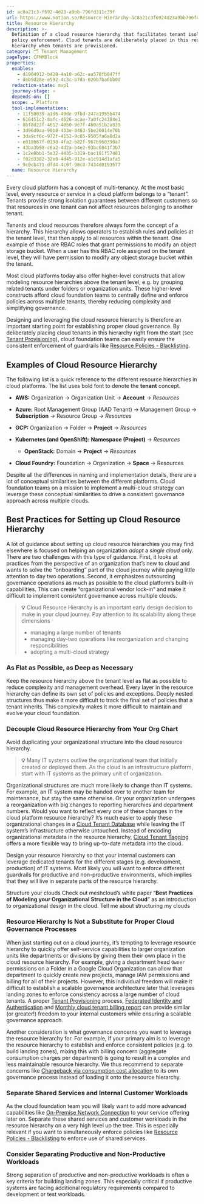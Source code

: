 ```yaml
---
id: ac8a21c3-f692-4d23-a9bb-796fd311c39f
url: https://www.notion.so/Resource-Hierarchy-ac8a21c3f6924d23a9bb796fd311c39f
title: Resource Hierarchy
description: >-
  Definition of a cloud resource hierarchy that facilitates tenant isolation and
  policy enforcement. Cloud tenants are deliberately placed in this resource
  hierarchy when tenants are provisioned.
category: 🗂 Tenant Management
pageType: CFMMBlock
properties:
  enables:
    - d1904912-b420-4a10-a62c-aa578fb847ff
    - deb9d28e-e592-4c3c-b7da-020b7ba6bb0d
  redaction-state: mvp1
  journey-stage: ⭐️
  depends-on: []
  scope: ☁️ Platform
  tool-implementations:
    - 11f50039-a1d6-49de-9fbd-247a1955b474
    - 616451c2-8afc-4626-acae-7a0fc24384e1
    - 8bf8d22f-4612-4050-9e7f-4b0a51b2a839
    - 3d96d0aa-90b8-433e-8463-5be26014e70b
    - 3da9cf6c-972f-4152-9c85-9505fa6a8d2a
    - e018667f-0198-4fa2-b82f-967b960390a7
    - 43ba3b98-c6a2-4d2a-b4e2-93bc6841f3b7
    - 1c2e8bb1-5a32-4435-b319-bac181f57481
    - f02d3382-32e0-4d45-912e-a1c914d1afa5
    - 9c0cb471-dfd4-4c0f-98c8-7434d0193577
  name: Resource Hierarchy
---
```


Every cloud platform has a concept of multi-tenancy. At the most basic level, every resource or service in a cloud platform belongs to a “tenant”.  Tenants provide strong isolation guarantees between different customers so that resources in one tenant can not affect resources belonging to another tenant.

Tenants and cloud resources therefore always form the concept of a hierarchy. This hierarchy allows operators to establish rules and policies at the tenant level, that then apply to all resources within the tenant. One example of those are RBAC roles that grant permissions to modify an object storage bucket. When a user has this RBAC role assigned on the tenant level, they will have permission to modify any object storage bucket within the tenant.

Most cloud platforms today also offer higher-level constructs that allow modeling resource hierarchies above the tenant level, e.g. by grouping related tenants under folders or organization units. These higher-level constructs afford cloud foundation teams to centrally define and enforce policies across multiple tenants, thereby reducing complexity and simplifying governance. 

Designing and leveraging the cloud resource hierarchy is therefore an important starting point for establishing proper cloud governance. By deliberately placing cloud tenants in this hierarchy right from the start (see [Tenant Provisioning](./tenant-provisioning.md)), cloud foundation teams can easily ensure the consistent enforcement of guardrails like [Resource Policies - Blacklisting](../security-and-compliance/resource-policies-blacklisting.md).

## Examples of Cloud Resource Hierarchy

The following list is a quick reference to the different resource hierarchies in cloud platforms. The list uses bold font to denote the **tenant** concept.

- **AWS:** Organization → Organization Unit → **Account** → *Resources*

- **Azure:** Root Management Group (AAD Tenant) → Management Group → **Subscription** → Resource Group → *Resources*

- **GCP:** Organization → Folder → **Project** → *Resources*

- **Kubernetes (and OpenShift): Namespace (Project)** → *Resources*

    - **OpenStack:** Domain → **Project** → *Resources*

- **Cloud Foundry:** Foundation → Organization → **Space** → Resources

Despite all the differences in naming and implementation details, there are a lot of conceptual similarities between the different platforms. Cloud foundation teams on a mission to implement a multi-cloud strategy can leverage these conceptual similarities to drive a consistent governance approach across multiple clouds. 

## Best Practices for Setting up Cloud Resource Hierarchy

A lot of guidance about setting up cloud resource hierarchies you may find elsewhere is focused on helping an organization *adopt* a *single cloud* only. There are two challenges with this type of guidance. First, it looks at practices from the perspective of an organization that’s new to cloud and wants to solve the “onboarding” part of the cloud journey while paying little attention to day two operations. Second, it emphasizes outsourcing governance operations as much as possible to the cloud platform’s built-in capabilities. This can create “organizational vendor lock-in” and make it difficult to implement consistent governance across multiple clouds.

> **💡** Cloud Resource Hierarchy is an important early design decision to make in your cloud journey. Pay attention to its scalability along these dimensions
>   - managing a large number of tenants
>   - managing day-two operations like reorganization and changing responsibilities
>   - adopting a multi-cloud strategy

### As Flat as Possible, as Deep as Necessary

Keep the resource hierarchy above the tenant level as flat as possible to reduce complexity and management overhead. Every layer in the resource hierarchy can define its own set of policies and exceptions. Deeply nested structures thus make it more difficult to track the final set of policies that a tenant inherits. This complexity makes it more difficult to maintain and evolve your cloud foundation.

### Decouple Cloud Resource Hierarchy from Your Org Chart

Avoid duplicating your organizational structure into the cloud resource hierarchy.

> **💡** Many IT systems outlive the organizational team that initially created or deployed them. As the cloud is an infrastructure platform, start with IT systems as the primary unit of organization.

Organizational structures are much more likely to change than IT systems. For example, an IT system may be handed over to another team for maintenance, but stay the same otherwise. Or your organization undergoes a reorganization with big changes to reporting hierarchies and department numbers. Would you want to reflect every one of these changes in the cloud platform resource hierarchy? It’s much easier to apply these organizational changes in a [Cloud Tenant Database](./cloud-tenant-database.md) while leaving the IT system’s infrastructure otherwise untouched. Instead of encoding organizational metadata in the resource hierarchy, [Cloud Tenant Tagging](../security-and-compliance/cloud-tenant-tagging.md) offers a more flexible way to bring up-to-date metadata into the cloud.

Design your resource hierarchy so that your internal customers can leverage dedicated tenants for the different stages (e.g. development, production) of IT systems. Most likely you will want to enforce different guardrails for productive and non-productive environments, which implies that they will live in separate parts of the resource hierarchy.

<!--notion-markdown-cms:raw-->
<CallToAction>
  <CtaHeader>Structure your clouds</CtaHeader>
  <CtaText>Check out meshcloud’s white paper “<b>Best Practices of Modeling your Organizational Structure in the Cloud</b>” as an introduction to organizational design in the cloud.</CtaText>
  <CtaButton class="btn-primary" url="https://www.meshcloud.io/best-practices-organizational-structure-in-the-cloud/">Tell me about structuring my clouds</CtaButton>
</CallToAction>

### Resource Hierarchy Is Not a Substitute for Proper Cloud Governance Processes

When just starting out on a cloud journey, it’s tempting to leverage resource hierarchy to quickly offer self-service capabilities to larger organization units like departments or divisions by giving them their own place in the cloud resource hierarchy. For example, giving a department head `Owner` permissions on a Folder in a Google Cloud Organization can allow that department to quickly create new projects, manage IAM permissions and billing for all of their projects. However, this individual freedom will make it difficult to establish a scalable governance architecture later that leverages landing zones to enforce consistency across a large number of cloud tenants. A proper [Tenant Provisioning](./tenant-provisioning.md) process, [Federated Identity and Authentication](../iam/federated-identity-and-authentication.md) and [Monthly cloud tenant billing report](../cost-management/monthly-cloud-tenant-billing-report.md) can provide similar (or greater!) freedom to your internal customers while ensuring a scalable governance approach. 

Another consideration is what governance concerns you want to leverage the resource hierarchy for. For example, if your primary aim is to leverage the resource hierarchy to establish and enforce consistent policies (e.g. to build landing zones), mixing this with billing concern (aggregate consumption charges per department) is going to result in a complex and less maintainable resource hierarchy. We thus recommend to separate concerns like [Chargeback via consumption cost allocation](../cost-management/chargeback-via-consumption-cost-allocation.md) to its own governance process instead of loading it onto the resource hierarchy.

### Separate Shared Services and Internal Customer Workloads

As the cloud foundation team you will likely want to add more advanced capabilities like [On-Premise Network Connection](../service-ecosystem/on-premise-network-connection.md) to your service offering later on. Separate these shared services and customer workloads in the resource hierarchy on a very high level up the tree. This is especially relevant if you want to simultaneously enforce policies like [Resource Policies - Blacklisting](../security-and-compliance/resource-policies-blacklisting.md) to enforce use of shared services. 

### Consider Separating Productive and Non-Productive Workloads

Strong separation of productive and non-productive workloads is often a key criteria for building landing zones. This especially critical if productive systems are facing additional regulatory requirements compared to development or test workloads.